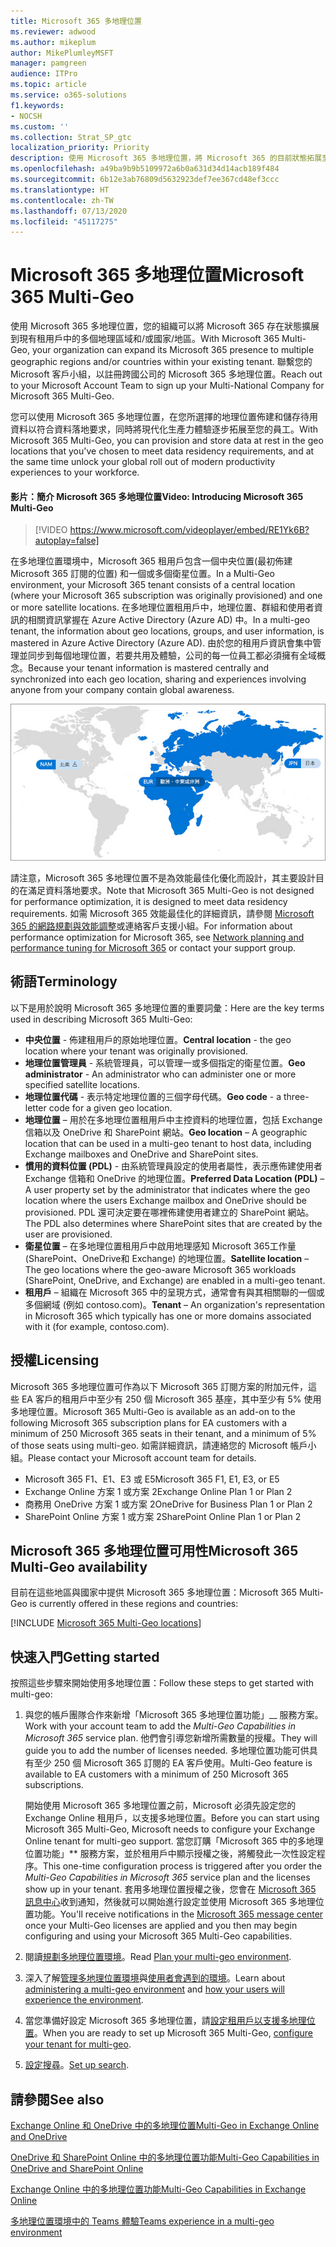 ```yaml
---
title: Microsoft 365 多地理位置
ms.reviewer: adwood
ms.author: mikeplum
author: MikePlumleyMSFT
manager: pamgreen
audience: ITPro
ms.topic: article
ms.service: o365-solutions
f1.keywords:
- NOCSH
ms.custom: ''
ms.collection: Strat_SP_gtc
localization_priority: Priority
description: 使用 Microsoft 365 多地理位置，將 Microsoft 365 的目前狀態拓展至多個地理區域。
ms.openlocfilehash: a49ba9b9b5109972a6b0a631d34d14acb189f484
ms.sourcegitcommit: 6b12e3ab76809d5632923def7ee367cd48ef3ccc
ms.translationtype: HT
ms.contentlocale: zh-TW
ms.lasthandoff: 07/13/2020
ms.locfileid: "45117275"
---
```

# <a name="microsoft-365-multi-geo"></a><span data-ttu-id="d166f-103">Microsoft 365 多地理位置</span><span class="sxs-lookup"><span data-stu-id="d166f-103">Microsoft 365 Multi-Geo</span></span>

<span data-ttu-id="d166f-104">使用 Microsoft 365 多地理位置，您的組織可以將 Microsoft 365 存在狀態擴展到現有租用戶中的多個地理區域和/或國家/地區。</span><span class="sxs-lookup"><span data-stu-id="d166f-104">With Microsoft 365 Multi-Geo, your organization can expand its Microsoft 365 presence to multiple geographic regions and/or countries within your existing tenant.</span></span> <span data-ttu-id="d166f-105">聯繫您的 Microsoft 客戶小組，以註冊跨國公司的 Microsoft 365 多地理位置。</span><span class="sxs-lookup"><span data-stu-id="d166f-105">Reach out to your Microsoft Account Team to sign up your Multi-National Company for Microsoft 365 Multi-Geo.</span></span>
  
<span data-ttu-id="d166f-106">您可以使用 Microsoft 365 多地理位置，在您所選擇的地理位置佈建和儲存待用資料以符合資料落地要求，同時將現代化生產力體驗逐步拓展至您的員工。</span><span class="sxs-lookup"><span data-stu-id="d166f-106">With Microsoft 365 Multi-Geo, you can provision and store data at rest in the geo locations that you've chosen to meet data residency requirements, and at the same time unlock your global roll out of modern productivity experiences to your workforce.</span></span>

#### <a name="video-introducing-microsoft-365-multi-geo"></a><span data-ttu-id="d166f-107">影片：簡介 Microsoft 365 多地理位置</span><span class="sxs-lookup"><span data-stu-id="d166f-107">Video: Introducing Microsoft 365 Multi-Geo</span></span>

> [!VIDEO https://www.microsoft.com/videoplayer/embed/RE1Yk6B?autoplay=false]

<span data-ttu-id="d166f-108">在多地理位置環境中，Microsoft 365 租用戶包含一個中央位置(最初佈建 Microsoft 365 訂閱的位置) 和一個或多個衛星位置。</span><span class="sxs-lookup"><span data-stu-id="d166f-108">In a Multi-Geo environment, your Microsoft 365 tenant consists of a central location (where your Microsoft 365 subscription was originally provisioned) and one or more satellite locations.</span></span> <span data-ttu-id="d166f-109">在多地理位置租用戶中，地理位置、群組和使用者資訊的相關資訊掌握在 Azure Active Directory (Azure AD) 中。</span><span class="sxs-lookup"><span data-stu-id="d166f-109">In a multi-geo tenant, the information about geo locations, groups, and user information, is mastered in Azure Active Directory (Azure AD).</span></span> <span data-ttu-id="d166f-110">由於您的租用戶資訊會集中管理並同步到每個地理位置，若要共用及體驗，公司的每一位員工都必須擁有全域概念。</span><span class="sxs-lookup"><span data-stu-id="d166f-110">Because your tenant information is mastered centrally and synchronized into each geo location, sharing and experiences involving anyone from your company contain global awareness.</span></span>

![SharePoint 系統管理中心內多地理位置地圖的螢幕擷取畫面](media/multi-geo-world-map.png)

<span data-ttu-id="d166f-112">請注意，Microsoft 365 多地理位置不是為效能最佳化優化而設計，其主要設計目的在滿足資料落地要求。</span><span class="sxs-lookup"><span data-stu-id="d166f-112">Note that Microsoft 365 Multi-Geo is not designed for performance optimization, it is designed to meet data residency requirements.</span></span> <span data-ttu-id="d166f-113">如需 Microsoft 365 效能最佳化的詳細資訊，請參閱 [Microsoft 365 的網路規劃與效能調整](https://support.office.com/article/e5f1228c-da3c-4654-bf16-d163daee8848)或連絡客戶支援小組。</span><span class="sxs-lookup"><span data-stu-id="d166f-113">For information about performance optimization for Microsoft 365, see [Network planning and performance tuning for Microsoft 365](https://support.office.com/article/e5f1228c-da3c-4654-bf16-d163daee8848) or contact your support group.</span></span>

## <a name="terminology"></a><span data-ttu-id="d166f-114">術語</span><span class="sxs-lookup"><span data-stu-id="d166f-114">Terminology</span></span>

<span data-ttu-id="d166f-115">以下是用於說明 Microsoft 365 多地理位置的重要詞彙：</span><span class="sxs-lookup"><span data-stu-id="d166f-115">Here are the key terms used in describing Microsoft 365 Multi-Geo:</span></span>

- <span data-ttu-id="d166f-116">**中央位置** - 佈建租用戶的原始地理位置。</span><span class="sxs-lookup"><span data-stu-id="d166f-116">**Central location** - the geo location where your tenant was originally provisioned.</span></span>
- <span data-ttu-id="d166f-117">**地理位置管理員** - 系統管理員，可以管理一或多個指定的衛星位置。</span><span class="sxs-lookup"><span data-stu-id="d166f-117">**Geo administrator** - An administrator who can administer one or more specified satellite locations.</span></span>
- <span data-ttu-id="d166f-118">**地理位置代碼** - 表示特定地理位置的三個字母代碼。</span><span class="sxs-lookup"><span data-stu-id="d166f-118">**Geo code** - a three-letter code for a given geo location.</span></span>
- <span data-ttu-id="d166f-119">**地理位置** – 用於在多地理位置租用戶中主控資料的地理位置，包括 Exchange 信箱以及 OneDrive 和 SharePoint 網站。</span><span class="sxs-lookup"><span data-stu-id="d166f-119">**Geo location** – A geographic location that can be used in a multi-geo tenant to host data, including Exchange mailboxes and OneDrive and SharePoint sites.</span></span>
- <span data-ttu-id="d166f-120">**慣用的資料位置 (PDL)** - 由系統管理員設定的使用者屬性，表示應佈建使用者 Exchange 信箱和 OneDrive 的地理位置。</span><span class="sxs-lookup"><span data-stu-id="d166f-120">**Preferred Data Location (PDL)** – A user property set by the administrator that indicates where the geo location where the users Exchange mailbox and OneDrive should be provisioned.</span></span> <span data-ttu-id="d166f-121">PDL 還可決定要在哪裡佈建使用者建立的 SharePoint 網站。</span><span class="sxs-lookup"><span data-stu-id="d166f-121">The PDL also determines where SharePoint sites that are created by the user are provisioned.</span></span>
- <span data-ttu-id="d166f-122">**衛星位置** – 在多地理位置租用戶中啟用地理感知 Microsoft 365工作量 (SharePoint、OneDrive和 Exchange) 的地理位置。</span><span class="sxs-lookup"><span data-stu-id="d166f-122">**Satellite location** – The geo locations where the geo-aware Microsoft 365 workloads (SharePoint, OneDrive, and Exchange) are enabled in a multi-geo tenant.</span></span>
- <span data-ttu-id="d166f-123">**租用戶** – 組織在 Microsoft 365 中的呈現方式，通常會有與其相關聯的一個或多個網域 (例如 contoso.com)。</span><span class="sxs-lookup"><span data-stu-id="d166f-123">**Tenant** – An organization's representation in Microsoft 365 which typically has one or more domains associated with it (for example, contoso.com).</span></span>

## <a name="licensing"></a><span data-ttu-id="d166f-124">授權</span><span class="sxs-lookup"><span data-stu-id="d166f-124">Licensing</span></span>

<span data-ttu-id="d166f-125">Microsoft 365 多地理位置可作為以下 Microsoft 365 訂閱方案的附加元件，這些 EA 客戶的租用戶中至少有 250 個 Microsoft 365 基座，其中至少有 5% 使用多地理位置。</span><span class="sxs-lookup"><span data-stu-id="d166f-125">Microsoft 365 Multi-Geo is available as an add-on to the following Microsoft 365 subscription plans for EA customers with a minimum of 250 Microsoft 365 seats in their tenant, and a minimum of 5% of those seats using multi-geo.</span></span> <span data-ttu-id="d166f-126">如需詳細資訊，請連絡您的 Microsoft 帳戶小組。</span><span class="sxs-lookup"><span data-stu-id="d166f-126">Please contact your Microsoft account team for details.</span></span>

- <span data-ttu-id="d166f-127">Microsoft 365 F1、E1、E3 或 E5</span><span class="sxs-lookup"><span data-stu-id="d166f-127">Microsoft 365 F1, E1, E3, or E5</span></span>
- <span data-ttu-id="d166f-128">Exchange Online 方案 1 或方案 2</span><span class="sxs-lookup"><span data-stu-id="d166f-128">Exchange Online Plan 1 or Plan 2</span></span>
- <span data-ttu-id="d166f-129">商務用 OneDrive 方案 1 或方案 2</span><span class="sxs-lookup"><span data-stu-id="d166f-129">OneDrive for Business Plan 1 or Plan 2</span></span>
- <span data-ttu-id="d166f-130">SharePoint Online 方案 1 或方案 2</span><span class="sxs-lookup"><span data-stu-id="d166f-130">SharePoint Online Plan 1 or Plan 2</span></span>

## <a name="microsoft-365-multi-geo-availability"></a><span data-ttu-id="d166f-131">Microsoft 365 多地理位置可用性</span><span class="sxs-lookup"><span data-stu-id="d166f-131">Microsoft 365 Multi-Geo availability</span></span>

<span data-ttu-id="d166f-132">目前在這些地區與國家中提供 Microsoft 365 多地理位置：</span><span class="sxs-lookup"><span data-stu-id="d166f-132">Microsoft 365 Multi-Geo is currently offered in these regions and countries:</span></span>

[!INCLUDE [Microsoft 365 Multi-Geo locations](includes/office-365-multi-geo-locations.md)]

## <a name="getting-started"></a><span data-ttu-id="d166f-133">快速入門</span><span class="sxs-lookup"><span data-stu-id="d166f-133">Getting started</span></span>

<span data-ttu-id="d166f-134">按照這些步驟來開始使用多地理位置：</span><span class="sxs-lookup"><span data-stu-id="d166f-134">Follow these steps to get started with multi-geo:</span></span>

1. <span data-ttu-id="d166f-135">與您的帳戶團隊合作來新增「Microsoft 365 多地理位置功能」__ 服務方案。</span><span class="sxs-lookup"><span data-stu-id="d166f-135">Work with your account team to add the _Multi-Geo Capabilities in Microsoft 365_ service plan.</span></span> <span data-ttu-id="d166f-136">他們會引導您新增所需數量的授權。</span><span class="sxs-lookup"><span data-stu-id="d166f-136">They will guide you to add the number of licenses needed.</span></span> <span data-ttu-id="d166f-137">多地理位置功能可供具有至少 250 個 Microsoft 365 訂閱的 EA 客戶使用。</span><span class="sxs-lookup"><span data-stu-id="d166f-137">Multi-Geo feature is available to EA customers with a minimum of 250 Microsoft 365 subscriptions.</span></span>

   <span data-ttu-id="d166f-138">開始使用 Microsoft 365 多地理位置之前，Microsoft 必須先設定您的 Exchange Online 租用戶，以支援多地理位置。</span><span class="sxs-lookup"><span data-stu-id="d166f-138">Before you can start using Microsoft 365 Multi-Geo, Microsoft needs to configure your Exchange Online tenant for multi-geo support.</span></span> <span data-ttu-id="d166f-139">當您訂購「Microsoft 365 中的多地理位置功能」\*\* 服務方案，並於租用戶中顯示授權之後，將觸發此一次性設定程序。</span><span class="sxs-lookup"><span data-stu-id="d166f-139">This one-time configuration process is triggered after you order the *Multi-Geo Capabilities in Microsoft 365* service plan and the licenses show up in your tenant.</span></span> <span data-ttu-id="d166f-140">套用多地理位置授權之後，您會在 [Microsoft 365 訊息中心](https://support.office.com/article/38FB3333-BFCC-4340-A37B-DEDA509C2093)收到通知，然後就可以開始進行設定並使用 Microsoft 365 多地理位置功能。</span><span class="sxs-lookup"><span data-stu-id="d166f-140">You'll receive notifications in the [Microsoft 365 message center](https://support.office.com/article/38FB3333-BFCC-4340-A37B-DEDA509C2093) once your Multi-Geo licenses are applied and you then may begin configuring and using your Microsoft 365 Multi-Geo capabilities.</span></span>

2. <span data-ttu-id="d166f-141">閱讀[規劃多地理位置環境](plan-for-multi-geo.md)。</span><span class="sxs-lookup"><span data-stu-id="d166f-141">Read [Plan your multi-geo environment](plan-for-multi-geo.md).</span></span>

3. <span data-ttu-id="d166f-142">深入了解[管理多地理位置環境](administering-a-multi-geo-environment.md)與[使用者會遇到的環境](multi-geo-user-experience.md)。</span><span class="sxs-lookup"><span data-stu-id="d166f-142">Learn about [administering a multi-geo environment](administering-a-multi-geo-environment.md) and [how your users will experience the environment](multi-geo-user-experience.md).</span></span>

4. <span data-ttu-id="d166f-143">當您準備好設定 Microsoft 365 多地理位置，請[設定租用戶以支援多地理位置](multi-geo-tenant-configuration.md)。</span><span class="sxs-lookup"><span data-stu-id="d166f-143">When you are ready to set up Microsoft 365 Multi-Geo, [configure your tenant for multi-geo](multi-geo-tenant-configuration.md).</span></span>

5. <span data-ttu-id="d166f-144">[設定搜尋](configure-search-for-multi-geo.md)。</span><span class="sxs-lookup"><span data-stu-id="d166f-144">[Set up search](configure-search-for-multi-geo.md).</span></span>

## <a name="see-also"></a><span data-ttu-id="d166f-145">請參閱</span><span class="sxs-lookup"><span data-stu-id="d166f-145">See also</span></span>

[<span data-ttu-id="d166f-146">Exchange Online 和 OneDrive 中的多地理位置</span><span class="sxs-lookup"><span data-stu-id="d166f-146">Multi-Geo in Exchange Online and OneDrive</span></span>](https://Aka.ms/GoMultiGeo)

[<span data-ttu-id="d166f-147">OneDrive 和 SharePoint Online 中的多地理位置功能</span><span class="sxs-lookup"><span data-stu-id="d166f-147">Multi-Geo Capabilities in OneDrive and SharePoint Online</span></span>](https://docs.microsoft.com/office365/enterprise/multi-geo-capabilities-in-onedrive-and-sharepoint-online-in-office-365)

[<span data-ttu-id="d166f-148">Exchange Online 中的多地理位置功能</span><span class="sxs-lookup"><span data-stu-id="d166f-148">Multi-Geo Capabilities in Exchange Online</span></span>](https://docs.microsoft.com/office365/enterprise/multi-geo-capabilities-in-exchange-online)

[<span data-ttu-id="d166f-149">多地理位置環境中的 Teams 體驗</span><span class="sxs-lookup"><span data-stu-id="d166f-149">Teams experience in a multi-geo environment</span></span>](https://docs.microsoft.com/microsoftteams/teams-experience-o365odb-spo-multi-geo)
